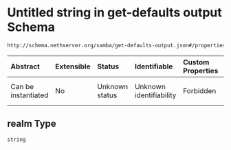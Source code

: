 # Untitled string in get-defaults output Schema

```txt
http://schema.nethserver.org/samba/get-defaults-output.json#/properties/realm
```



| Abstract            | Extensible | Status         | Identifiable            | Custom Properties | Additional Properties | Access Restrictions | Defined In                                                                         |
| :------------------ | :--------- | :------------- | :---------------------- | :---------------- | :-------------------- | :------------------ | :--------------------------------------------------------------------------------- |
| Can be instantiated | No         | Unknown status | Unknown identifiability | Forbidden         | Allowed               | none                | [get-defaults-output.json*](samba/get-defaults-output.json "open original schema") |

## realm Type

`string`
